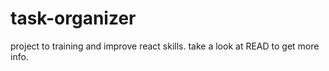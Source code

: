 # task-organizer
project to training and improve react skills. take a look at READ to get more info.
